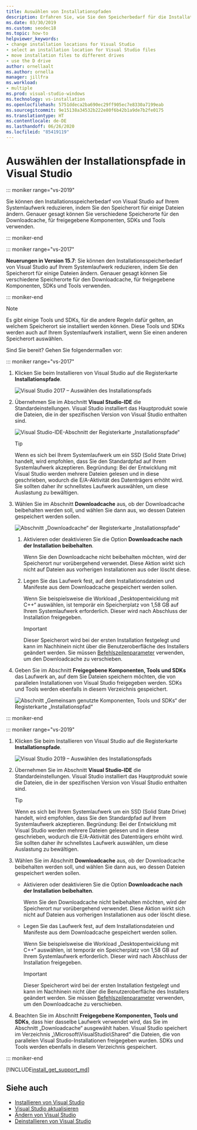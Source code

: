 ```yaml
---
title: Auswählen von Installationspfaden
description: Erfahren Sie, wie Sie den Speicherbedarf für die Installation von Visual Studio auf dem Systemlaufwerk reduzieren können, indem Sie den Downloadcache, die freigegebenen Komponenten, die SDKs und die Tools auf verschiedene Laufwerke verteilen. Verschieben Sie beispielsweise einige Dateien vom C- auf das D-Laufwerk.
ms.date: 03/30/2019
ms.custom: seodec18
ms.topic: how-to
helpviewer_keywords:
- change installation locations for Visual Studio
- select an installation location for Visual Studio files
- move installation files to different drives
- use the D drive
author: ornellaalt
ms.author: ornella
manager: jillfra
ms.workload:
- multiple
ms.prod: visual-studio-windows
ms.technology: vs-installation
ms.openlocfilehash: 5751ddeca2ba690ec29ff905ec7e8330a7199eab
ms.sourcegitcommit: 9e15138a34532b222e80f6b42b1a9de7b2fe0175
ms.translationtype: HT
ms.contentlocale: de-DE
ms.lasthandoff: 06/26/2020
ms.locfileid: "85419119"
---
```

# <a name="select-the-installation-locations-in-visual-studio"></a>Auswählen der Installationspfade in Visual Studio

::: moniker range="vs-2019"

Sie können den Installationsspeicherbedarf von Visual Studio auf Ihrem Systemlaufwerk reduzieren, indem Sie den Speicherort für einige Dateien ändern. Genauer gesagt können Sie verschiedene Speicherorte für den Downloadcache, für freigegebene Komponenten, SDKs und Tools verwenden.

::: moniker-end

::: moniker range="vs-2017"

**Neuerungen in Version 15.7**: Sie können den Installationsspeicherbedarf von Visual Studio auf Ihrem Systemlaufwerk reduzieren, indem Sie den Speicherort für einige Dateien ändern. Genauer gesagt können Sie verschiedene Speicherorte für den Downloadcache, für freigegebene Komponenten, SDKs und Tools verwenden.

::: moniker-end

   > [!NOTE]
   > Es gibt einige Tools und SDKs, für die andere Regeln dafür gelten, an welchem Speicherort sie installiert werden können. Diese Tools und SDKs werden auch auf Ihrem Systemlaufwerk installiert, wenn Sie einen anderen Speicherort auswählen.

Sind Sie bereit? Gehen Sie folgendermaßen vor:

::: moniker range="vs-2017"

1. Klicken Sie beim Installieren von Visual Studio auf die Registerkarte **Installationspfade**.

   ![Visual Studio 2017 – Auswählen des Installationspfads](media/vs-installation-locations.png "Wählen Sie den Installationspfad aus.")

1. Übernehmen Sie im Abschnitt **Visual Studio-IDE** die Standardeinstellungen. Visual Studio installiert das Hauptprodukt sowie die Dateien, die in der spezifischen Version von Visual Studio enthalten sind.

   ![Visual Studio-IDE-Abschnitt der Registerkarte „Installationspfade“](media/vs-installation-locations-ide.png "Akzeptieren Sie den Standardpfad für den Abschnitt „Visual Studio-IDE“ der Registerkarte „Installationspfade“.")

   > [!TIP]
   > Wenn es sich bei Ihrem Systemlaufwerk um ein SSD (Solid State Drive) handelt, wird empfohlen, dass Sie den Standardpfad auf Ihrem Systemlaufwerk akzeptieren. Begründung: Bei der Entwicklung mit Visual Studio werden mehrere Dateien gelesen und in diese geschrieben, wodurch die E/A-Aktivität des Datenträgers erhöht wird. Sie sollten daher ihr schnellstes Laufwerk auswählen, um diese Auslastung zu bewältigen.

1. Wählen Sie im Abschnitt **Downloadcache** aus, ob der Downloadcache beibehalten werden soll, und wählen Sie dann aus, wo dessen Dateien gespeichert werden sollen.

     ![Abschnitt „Downloadcache“ der Registerkarte „Installationspfade“](media/vs-installation-locations-cache.png "Wählen Sie aus, ob der Downloadcache nach der Installation beibehalten werden soll, und geben Sie dann das Laufwerk an, auf dem Dateien gespeichert werden sollen.")

    1. Aktivieren oder deaktivieren Sie die Option **Downloadcache nach der Installation beibehalten**.

       Wenn Sie den Downloadcache nicht beibehalten möchten, wird der Speicherort nur vorübergehend verwendet. Diese Aktion wirkt sich nicht auf Dateien aus vorherigen Installationen aus oder löscht diese.

    1. Legen Sie das Laufwerk fest, auf dem Installationsdateien und Manifeste aus dem Downloadcache gespeichert werden sollen.

        Wenn Sie beispielsweise die Workload „Desktopentwicklung mit C++“ auswählen, ist temporär ein Speicherplatz von 1,58 GB auf Ihrem Systemlaufwerk erforderlich. Dieser wird nach Abschluss der Installation freigegeben.

       > [!IMPORTANT]
       > Dieser Speicherort wird bei der ersten Installation festgelegt und kann im Nachhinein nicht über die Benutzeroberfläche des Installers geändert werden. Sie müssen [Befehlszeilenparameter](use-command-line-parameters-to-install-visual-studio.md) verwenden, um den Downloadcache zu verschieben.

1. Geben Sie im Abschnitt **Freigegebene Komponenten, Tools und SDKs** das Laufwerk an, auf dem Sie Dateien speichern möchten, die von parallelen Installationen von Visual Studio freigegeben werden. SDKs und Tools werden ebenfalls in diesem Verzeichnis gespeichert.

   ![Abschnitt „Gemeinsam genutzte Komponenten, Tools und SDKs“ der Registerkarte „Installationspfad“](media/vs-installation-locations-shared.png "Geben Sie den Speicherort an, an dem Sie gemeinsam genutzte Komponenten, Tools und SDKs speichern möchten.")

::: moniker-end

::: moniker range="vs-2019"

1. Klicken Sie beim Installieren von Visual Studio auf die Registerkarte **Installationspfade**.

   ![Visual Studio 2019 – Auswählen des Installationspfads](media/vs-2019/vs-installer-installation-locations.png "Wählen Sie den Installationspfad aus.")

1. Übernehmen Sie im Abschnitt **Visual Studio-IDE** die Standardeinstellungen. Visual Studio installiert das Hauptprodukt sowie die Dateien, die in der spezifischen Version von Visual Studio enthalten sind.

   > [!TIP]
   > Wenn es sich bei Ihrem Systemlaufwerk um ein SSD (Solid State Drive) handelt, wird empfohlen, dass Sie den Standardpfad auf Ihrem Systemlaufwerk akzeptieren. Begründung: Bei der Entwicklung mit Visual Studio werden mehrere Dateien gelesen und in diese geschrieben, wodurch die E/A-Aktivität des Datenträgers erhöht wird. Sie sollten daher ihr schnellstes Laufwerk auswählen, um diese Auslastung zu bewältigen.

1. Wählen Sie im Abschnitt **Downloadcache** aus, ob der Downloadcache beibehalten werden soll, und wählen Sie dann aus, wo dessen Dateien gespeichert werden sollen.

    * Aktivieren oder deaktivieren Sie die Option **Downloadcache nach der Installation beibehalten**.

       Wenn Sie den Downloadcache nicht beibehalten möchten, wird der Speicherort nur vorübergehend verwendet. Diese Aktion wirkt sich nicht auf Dateien aus vorherigen Installationen aus oder löscht diese.

    * Legen Sie das Laufwerk fest, auf dem Installationsdateien und Manifeste aus dem Downloadcache gespeichert werden sollen.

        Wenn Sie beispielsweise die Workload „Desktopentwicklung mit C++“ auswählen, ist temporär ein Speicherplatz von 1,58 GB auf Ihrem Systemlaufwerk erforderlich. Dieser wird nach Abschluss der Installation freigegeben.

       > [!IMPORTANT]
       > Dieser Speicherort wird bei der ersten Installation festgelegt und kann im Nachhinein nicht über die Benutzeroberfläche des Installers geändert werden. Sie müssen [Befehlszeilenparameter](use-command-line-parameters-to-install-visual-studio.md) verwenden, um den Downloadcache zu verschieben.

1. Beachten Sie im Abschnitt **Freigegebene Komponenten, Tools und SDKs**, dass hier dasselbe Laufwerk verwendet wird, das Sie im Abschnitt „Downloadcache“ ausgewählt haben. Visual Studio speichert im Verzeichnis „\Microsoft\VisualStudio\Shared“ die Dateien, die von parallelen Visual Studio-Installationen freigegeben wurden. SDKs und Tools werden ebenfalls in diesem Verzeichnis gespeichert.

::: moniker-end

[!INCLUDE[install_get_support_md](includes/install_get_support_md.md)]

## <a name="see-also"></a>Siehe auch

* [Installieren von Visual Studio](install-visual-studio.md)
* [Visual Studio aktualisieren](update-visual-studio.md)
* [Ändern von Visual Studio](update-visual-studio.md)
* [Deinstallieren von Visual Studio](uninstall-visual-studio.md)

